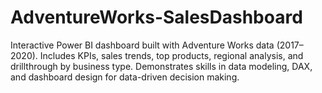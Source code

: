 # AdventureWorks-SalesDashboard
Interactive Power BI dashboard built with Adventure Works data (2017–2020). Includes KPIs, sales trends, top products, regional analysis, and drillthrough by business type. Demonstrates skills in data modeling, DAX, and dashboard design for data-driven decision making.
